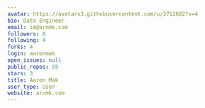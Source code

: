 ```yaml
---
avatar: https://avatars3.githubusercontent.com/u/3712602?v=4
bio: Data Engineer
email: im@arnmk.com
followers: 8
following: 4
forks: 4
login: aaronmak
open_issues: null
public_repos: 55
stars: 3
title: Aaron Mak
user_type: User
website: arnmk.com
---
```

